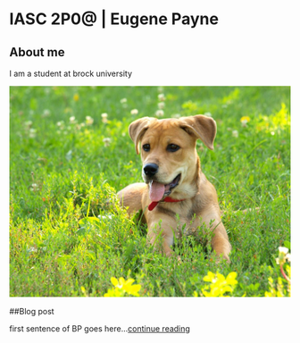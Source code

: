 # IASC 2P0@ | Eugene Payne

## About me 

I am a student at brock university 

![](imageZ/goodBoy.jpg)

##Blog post

first sentence of BP goes here...[continue reading](blog)
